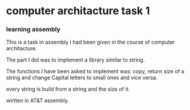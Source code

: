 
# computer architacture task 1
### learning assembly


This is a task in assembly I had been given in the course of computer architacture.

The part I did was to implement a library similar to string.

The functions I have been asked to implement was: copy, return size of a string and change Capital letters to small ones and vice versa.

every string is build from a string and the size of it.

wirtten in AT&T assembly.

